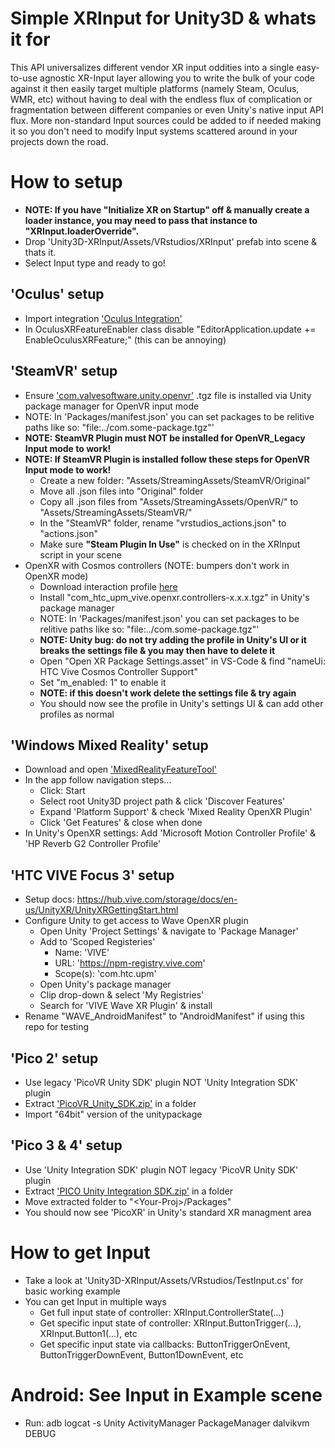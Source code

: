 # Simple XRInput for Unity3D & whats it for
This API universalizes different vendor XR input oddities into a single easy-to-use agnostic XR-Input layer allowing you to write the bulk of your code against it then easily target multiple platforms (namely Steam, Oculus, WMR, etc) without having to deal with the endless flux of complication or fragmentation between different companies or even Unity's native input API flux. More non-standard Input sources could be added to if needed making it so you don't need to modify Input systems scattered around in your projects down the road.

# How to setup
* <b>NOTE: If you have "Initialize XR on Startup" off & manually create a loader instance, you may need to pass that instance to "XRInput.loaderOverride".</b>
* Drop 'Unity3D-XRInput/Assets/VRstudios/XRInput' prefab into scene & thats it.
* Select Input type and ready to go!

## 'Oculus' setup
* Import integration <a href="https://developer.oculus.com/downloads/package/unity-integration/">'Oculus Integration'</a>
* In OculusXRFeatureEnabler class disable "EditorApplication.update += EnableOculusXRFeature;" (this can be annoying)

## 'SteamVR' setup
* Ensure <a href="https://github.com/ValveSoftware/unity-xr-plugin/releases">'com.valvesoftware.unity.openvr'</a> .tgz file is installed via Unity package manager for OpenVR input mode
* NOTE: In 'Packages/manifest.json' you can set packages to be relitive paths like so: "file:../com.some-package.tgz"'
* <b>NOTE: SteamVR Plugin must NOT be installed for OpenVR_Legacy Input mode to work!</b>
* <b>NOTE: If SteamVR Plugin is installed follow these steps for OpenVR Input mode to work!</b>
    * Create a new folder: "Assets/StreamingAssets/SteamVR/Original"
    * Move all .json files into "Original" folder
    * Copy all .json files from "Assets/StreamingAssets/OpenVR/" to "Assets/StreamingAssets/SteamVR/"
    * In the "SteamVR" folder, rename "vrstudios_actions.json" to "actions.json"
    * Make sure <b>"Steam Plugin In Use"</b> is checked on in the XRInput script in your scene
* OpenXR with Cosmos controllers (NOTE: bumpers don't work in OpenXR mode)
    * Download interaction profile <a href="https://forum.vive.com/topic/9141-vive-cosmos-controller-openxr-feature-for-unity/#comments">here</a>
    * Install "com_htc_upm_vive.openxr.controllers-x.x.x.tgz" in Unity's package manager
    * NOTE: In 'Packages/manifest.json' you can set packages to be relitive paths like so: "file:../com.some-package.tgz"'
    * <b>NOTE: Unity bug: do not try adding the profile in Unity's UI or it breaks the settings file & you may then have to delete it</b>
    * Open "Open XR Package Settings.asset" in VS-Code & find "nameUi: HTC Vive Cosmos Controller Support"
    * Set "m_enabled: 1" to enable it
    * <b>NOTE: if this doesn't work delete the settings file & try again</b>
    * You should now see the profile in Unity's settings UI & can add other profiles as normal

## 'Windows Mixed Reality' setup
* Download and open <a href="https://www.microsoft.com/en-us/download/details.aspx?id=102778">'MixedRealityFeatureTool'</a>
* In the app follow navigation steps...
    * Click: Start
    * Select root Unity3D project path & click 'Discover Features'
    * Expand 'Platform Support' & check 'Mixed Reality OpenXR Plugin'
    * Click 'Get Features' & close when done
* In Unity's OpenXR settings: Add 'Microsoft Motion Controller Profile' & 'HP Reverb G2 Controller Profile'

## 'HTC VIVE Focus 3' setup
* Setup docs: https://hub.vive.com/storage/docs/en-us/UnityXR/UnityXRGettingStart.html
* Configure Unity to get access to Wave OpenXR plugin
    * Open Unity 'Project Settings' & navigate to 'Package Manager'
    * Add to 'Scoped Registeries'
        * Name: 'VIVE'
        * URL: 'https://npm-registry.vive.com'
        * Scope(s): 'com.htc.upm'
    * Open Unity's package manager
    * Clip drop-down & select 'My Registries'
    * Search for 'VIVE Wave XR Plugin' & install
* Rename "WAVE_AndroidManifest" to "AndroidManifest" if using this repo for testing

## 'Pico 2' setup
* Use legacy 'PicoVR Unity SDK' plugin NOT 'Unity Integration SDK' plugin
* Extract <a href="https://www.picoxr.com/us/sdk.html">'PicoVR_Unity_SDK.zip'</a> in a folder
* Import "64bit" version of the unitypackage

## 'Pico 3 & 4' setup
* Use 'Unity Integration SDK' plugin NOT legacy 'PicoVR Unity SDK' plugin
* Extract <a href="https://developer.pico-interactive.com/sdk/index?id=8">'PICO Unity Integration SDK.zip'</a> in a folder
* Move extracted folder to "\<Your-Proj\>/Packages"
* You should now see 'PicoXR' in Unity's standard XR managment area

# How to get Input
* Take a look at 'Unity3D-XRInput/Assets/VRstudios/TestInput.cs' for basic working example
* You can get Input in multiple ways
    * Get full input state of controller: XRInput.ControllerState(...)
    * Get specific input state of controller: XRInput.ButtonTrigger(...), XRInput.Button1(...), etc
    * Get specific input state via callbacks: ButtonTriggerOnEvent, ButtonTriggerDownEvent, Button1DownEvent, etc

# Android: See Input in Example scene
* Run: adb logcat -s Unity ActivityManager PackageManager dalvikvm DEBUG